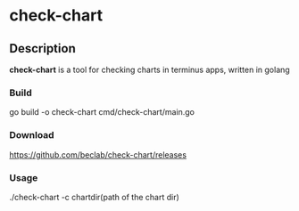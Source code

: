 # check-chart

## Description
**check-chart** is a tool for checking charts in terminus apps, written in golang

### Build
go build -o check-chart cmd/check-chart/main.go

### Download
https://github.com/beclab/check-chart/releases

### Usage
./check-chart -c chartdir(path of the chart dir)
